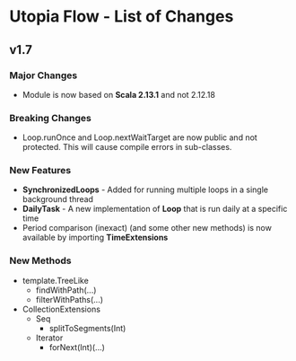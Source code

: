 # Utopia Flow - List of Changes
## v1.7

### Major Changes
- Module is now based on **Scala 2.13.1** and not 2.12.18

### Breaking Changes
- Loop.runOnce and Loop.nextWaitTarget are now public and not protected. This will cause compile errors in sub-classes.

### New Features
- **SynchronizedLoops** - Added for running multiple loops in a single background thread
- **DailyTask** - A new implementation of **Loop** that is run daily at a specific time
- Period comparison (inexact) (and some other new methods) is now available by importing **TimeExtensions**

### New Methods
- template.TreeLike
    - findWithPath(...)
    - filterWithPaths(...)
- CollectionExtensions
    - Seq
        - splitToSegments(Int)
    - Iterator
        - forNext(Int)(...)